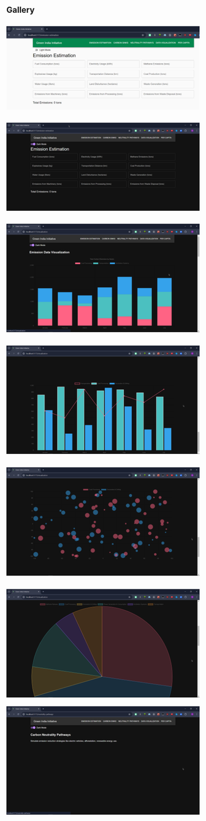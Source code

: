 ## Gallery

![Alt text](./../images/1_.png)
-- 
![Alt text](./../images/1.png)
--
![Alt text](./../images/2.png)
--
![Alt text](./../images/3.png)
--
![Alt text](./../images/4.png)
--
![Alt text](./../images/5.png)
--
![Alt text](./../images/6.png)